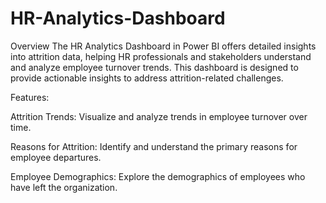 # HR-Analytics-Dashboard

Overview
The HR Analytics Dashboard in Power BI offers detailed insights into attrition data, helping HR professionals and stakeholders understand and analyze employee turnover trends.
This dashboard is designed to provide actionable insights to address attrition-related challenges.

Features:

Attrition Trends: Visualize and analyze trends in employee turnover over time.

Reasons for Attrition: Identify and understand the primary reasons for employee departures.

Employee Demographics: Explore the demographics of employees who have left the organization.
